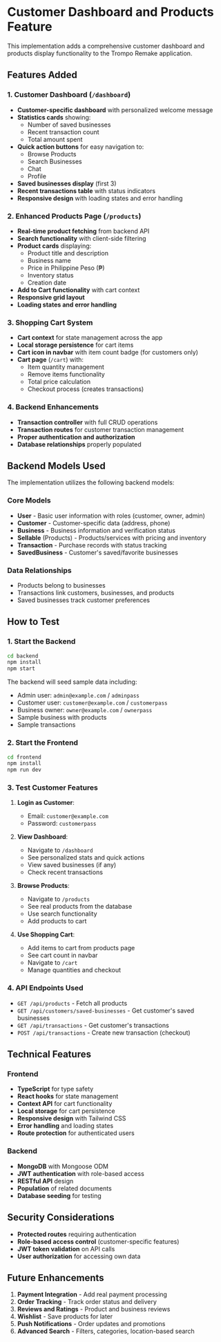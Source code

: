# Customer Dashboard and Products Feature

This implementation adds a comprehensive customer dashboard and products display functionality to the Trompo Remake application.

## Features Added

### 1. Customer Dashboard (`/dashboard`)
- **Customer-specific dashboard** with personalized welcome message
- **Statistics cards** showing:
  - Number of saved businesses
  - Recent transaction count
  - Total amount spent
- **Quick action buttons** for easy navigation to:
  - Browse Products
  - Search Businesses
  - Chat
  - Profile
- **Saved businesses display** (first 3)
- **Recent transactions table** with status indicators
- **Responsive design** with loading states and error handling

### 2. Enhanced Products Page (`/products`)
- **Real-time product fetching** from backend API
- **Search functionality** with client-side filtering
- **Product cards** displaying:
  - Product title and description
  - Business name
  - Price in Philippine Peso (₱)
  - Inventory status
  - Creation date
- **Add to Cart functionality** with cart context
- **Responsive grid layout**
- **Loading states and error handling**

### 3. Shopping Cart System
- **Cart context** for state management across the app
- **Local storage persistence** for cart items
- **Cart icon in navbar** with item count badge (for customers only)
- **Cart page** (`/cart`) with:
  - Item quantity management
  - Remove items functionality
  - Total price calculation
  - Checkout process (creates transactions)

### 4. Backend Enhancements
- **Transaction controller** with full CRUD operations
- **Transaction routes** for customer transaction management
- **Proper authentication and authorization**
- **Database relationships** properly populated

## Backend Models Used

The implementation utilizes the following backend models:

### Core Models
- **User** - Basic user information with roles (customer, owner, admin)
- **Customer** - Customer-specific data (address, phone)
- **Business** - Business information and verification status
- **Sellable** (Products) - Products/services with pricing and inventory
- **Transaction** - Purchase records with status tracking
- **SavedBusiness** - Customer's saved/favorite businesses

### Data Relationships
- Products belong to businesses
- Transactions link customers, businesses, and products
- Saved businesses track customer preferences

## How to Test

### 1. Start the Backend
```bash
cd backend
npm install
npm start
```
The backend will seed sample data including:
- Admin user: `admin@example.com` / `adminpass`
- Customer user: `customer@example.com` / `customerpass`
- Business owner: `owner@example.com` / `ownerpass`
- Sample business with products
- Sample transactions

### 2. Start the Frontend
```bash
cd frontend
npm install
npm run dev
```

### 3. Test Customer Features
1. **Login as Customer**:
   - Email: `customer@example.com`
   - Password: `customerpass`

2. **View Dashboard**:
   - Navigate to `/dashboard`
   - See personalized stats and quick actions
   - View saved businesses (if any)
   - Check recent transactions

3. **Browse Products**:
   - Navigate to `/products`
   - See real products from the database
   - Use search functionality
   - Add products to cart

4. **Use Shopping Cart**:
   - Add items to cart from products page
   - See cart count in navbar
   - Navigate to `/cart`
   - Manage quantities and checkout

### 4. API Endpoints Used

- `GET /api/products` - Fetch all products
- `GET /api/customers/saved-businesses` - Get customer's saved businesses
- `GET /api/transactions` - Get customer's transactions
- `POST /api/transactions` - Create new transaction (checkout)

## Technical Features

### Frontend
- **TypeScript** for type safety
- **React hooks** for state management
- **Context API** for cart functionality
- **Local storage** for cart persistence
- **Responsive design** with Tailwind CSS
- **Error handling** and loading states
- **Route protection** for authenticated users

### Backend
- **MongoDB** with Mongoose ODM
- **JWT authentication** with role-based access
- **RESTful API** design
- **Population** of related documents
- **Database seeding** for testing

## Security Considerations

- **Protected routes** requiring authentication
- **Role-based access control** (customer-specific features)
- **JWT token validation** on API calls
- **User authorization** for accessing own data

## Future Enhancements

1. **Payment Integration** - Add real payment processing
2. **Order Tracking** - Track order status and delivery
3. **Reviews and Ratings** - Product and business reviews
4. **Wishlist** - Save products for later
5. **Push Notifications** - Order updates and promotions
6. **Advanced Search** - Filters, categories, location-based search
